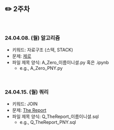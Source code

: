 ## ✏️ 2주차

</br>

### 24.04.08. (월) 알고리즘
- 키워드: 자료구조 (스택, STACK)
- 문제: [제로](https://www.acmicpc.net/problem/10773)
- 파일 제목 양식: A_Zero_이름이니셜.py 혹은 .ipynb
  - e.g., A_Zero_PNY.py

</br>

### 24.04.15. (월) 쿼리
- 키워드: JOIN
- 문제: [The Report](https://www.hackerrank.com/challenges/the-report/problem?isFullScreen=true)
- 파일 제목 양식: Q_TheReport_이름이니셜.sql
  - e.g., Q_TheReport_PNY.sql
 
</br>
